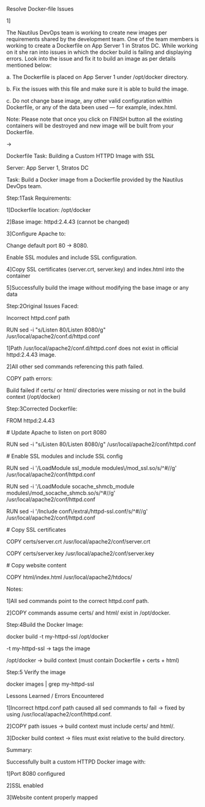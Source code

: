 Resolve Docker-file Issues



1]

The Nautilus DevOps team is working to create new images per requirements shared by the development team. One of the team members is working to create a Dockerfile on App Server 1 in Stratos DC. While working on it she ran into issues in which the docker build is failing and displaying errors. Look into the issue and fix it to build an image as per details mentioned below:



a. The Dockerfile is placed on App Server 1 under /opt/docker directory.



b. Fix the issues with this file and make sure it is able to build the image.



c. Do not change base image, any other valid configuration within Dockerfile, or any of the data been used — for example, index.html.



Note: Please note that once you click on FINISH button all the existing containers will be destroyed and new image will be built from your Dockerfile.



->



Dockerfile Task: Building a Custom HTTPD Image with SSL



Server: App Server 1, Stratos DC

Task: Build a Docker image from a Dockerfile provided by the Nautilus DevOps team.





Step:1Task Requirements:

1]Dockerfile location: /opt/docker



2]Base image: httpd:2.4.43 (cannot be changed)



3]Configure Apache to:

Change default port 80 → 8080.

Enable SSL modules and include SSL configuration.



4]Copy SSL certificates (server.crt, server.key) and index.html into the container



5]Successfully build the image without modifying the base image or any data





Step:2Original Issues Faced:

Incorrect httpd.conf path



RUN sed -i "s/Listen 80/Listen 8080/g" /usr/local/apache2/conf.d/httpd.conf



1]Path /usr/local/apache2/conf.d/httpd.conf does not exist in official httpd:2.4.43 image.

2]All other sed commands referencing this path failed.





COPY path errors:

Build failed if certs/ or html/ directories were missing or not in the build context (/opt/docker)





Step:3Corrected Dockerfile:

FROM httpd:2.4.43



\# Update Apache to listen on port 8080

RUN sed -i "s/Listen 80/Listen 8080/g" /usr/local/apache2/conf/httpd.conf



\# Enable SSL modules and include SSL config

RUN sed -i '/LoadModule ssl\_module modules\\/mod\_ssl.so/s/^#//g' /usr/local/apache2/conf/httpd.conf

RUN sed -i '/LoadModule socache\_shmcb\_module modules\\/mod\_socache\_shmcb.so/s/^#//g' /usr/local/apache2/conf/httpd.conf

RUN sed -i '/Include conf\\/extra\\/httpd-ssl.conf/s/^#//g' /usr/local/apache2/conf/httpd.conf



\# Copy SSL certificates

COPY certs/server.crt /usr/local/apache2/conf/server.crt

COPY certs/server.key /usr/local/apache2/conf/server.key



\# Copy website content

COPY html/index.html /usr/local/apache2/htdocs/





Notes:

1]All sed commands point to the correct httpd.conf path.

2]COPY commands assume certs/ and html/ exist in /opt/docker.





Step:4Build the Docker Image:

docker build -t my-httpd-ssl /opt/docker



-t my-httpd-ssl → tags the image

/opt/docker → build context (must contain Dockerfile + certs + html)





Step:5 Verify the image

docker images | grep my-httpd-ssl





Lessons Learned / Errors Encountered

1]Incorrect httpd.conf path caused all sed commands to fail → fixed by using /usr/local/apache2/conf/httpd.conf.

2]COPY path issues → build context must include certs/ and html/.

3]Docker build context → files must exist relative to the build directory.





Summary:

Successfully built a custom HTTPD Docker image with:

1]Port 8080 configured

2]SSL enabled

3]Website content properly mapped



